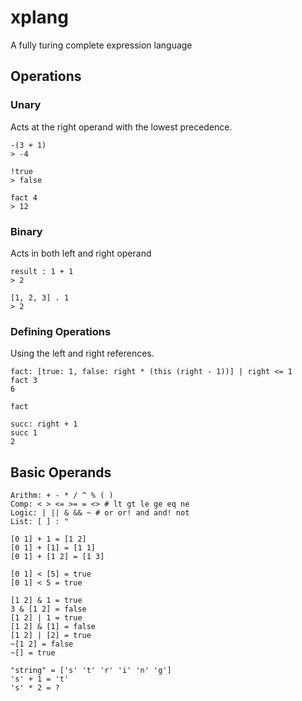 # xplang

A fully turing complete expression language

## Operations

### Unary

Acts at the right operand with the lowest precedence.

```
-(3 + 1)
> -4

!true
> false

fact 4
> 12
```

### Binary

Acts in both left and right operand

```
result : 1 + 1
> 2

[1, 2, 3] . 1
> 2
```

### Defining Operations

Using the left and right references.

```
fact: [true: 1, false: right * (this (right - 1))] | right <= 1
fact 3
6

fact

succ: right + 1
succ 1
2
```

## Basic Operands

```
Arithm: + - * / ^ % ( ) 
Comp: < > <= >= = <> # lt gt le ge eq ne
Logic: | || & && ~ # or or! and and! not
List: [ ] : " 

[0 1] + 1 = [1 2]
[0 1] + [1] = [1 1]
[0 1] + [1 2] = [1 3]

[0 1] < [5] = true
[0 1] < 5 = true

[1 2] & 1 = true
3 & [1 2] = false
[1 2] | 1 = true
[1 2] & [1] = false
[1 2] | [2] = true
~[1 2] = false
~[] = true

"string" = ['s' 't' 'r' 'i' 'n' 'g']
's' + 1 = 't'
's' * 2 = ?
```
